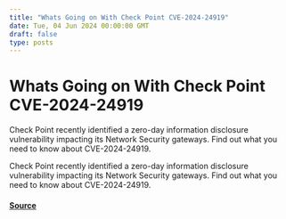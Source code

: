```yaml
---
title: "Whats Going on With Check Point CVE-2024-24919"
date: Tue, 04 Jun 2024 00:00:00 GMT
draft: false
type: posts
---
```

# Whats Going on With Check Point CVE-2024-24919





Check Point recently identified a zero-day information disclosure vulnerability impacting its Network Security gateways. Find out what you need to know about CVE-2024-24919.

Check Point recently identified a zero-day information disclosure vulnerability impacting its Network Security gateways. Find out what you need to know about CVE-2024-24919.

#### [Source](https://www.greynoise.io/blog/whats-going-on-with-checkpoint-cve-2024-24919)


